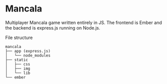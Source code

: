 Mancala
=======

Multiplayer Mancala game written entirely in JS. The frontend is Ember and the backend is express.js running on Node.js.

File structure
```
mancala
├── app (express.js)
│   └── node_modules
├── static
│   ├── css
│   ├── img
│   └── lib
└── ember
```
